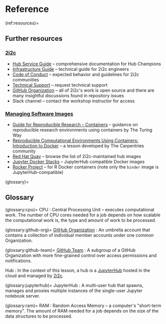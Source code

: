 # Reference

<!-- word count: 331 -->

(ref:resources)=
## Further resources

### [2i2c](https://2i2c.org/)

- [Hub Service Guide](https://docs.2i2c.org/) – comprehensive documentation for Hub Champions
- [Infrastructure Guide](https://infrastructure.2i2c.org/) – technical guide for 2i2c engineers
- [Code of Conduct](https://compass.2i2c.org/code-of-conduct/) – expected behavior and guidelines for 2i2c communities
- [Technical Support](https://docs.2i2c.org/support/) – request technical support
- [GitHub Organization](https://github.com/2i2c-org) – all of 2i2c's work is open source and there are many insightful discussions found in repository issues
- Slack channel – contact the workshop instructor for access

### [Managing Software Images](episode-images)

- [Guide for Reproducible Research – Containers](https://book.the-turing-way.org/reproducible-research/renv/renv-containers) – guidance on reproducible research environments using containers by The Turing Way
- [Reproducible Computational Environments Using Containers: Introduction to Docker](https://carpentries-incubator.github.io/docker-introduction/) – a lesson developed by The Carpentries community
- [Red Hat Quay](https://quay.io/organization/2i2c) – browse the list of 2i2c-maintained hub images
- [Jupyter Docker Stacks](https://jupyter-docker-stacks.readthedocs.io/en/latest/using/selecting.html) – JupyterHub compatible Docker images
- [Rocker Project](https://rocker-project.org/images/) – for R Docker containers (note only the `binder` image is JupyterHub-compatible)

(glossary)=
## Glossary


(glossary:cpu)=
CPU
: Central Processing Unit – executes computational work. The number of CPU cores needed for a job depends on how scalable the computational work is, the type and amount of work to be processed.

(glossary:github-org)=
[GitHub Organization](https://docs.github.com/en/organizations/collaborating-with-groups-in-organizations/about-organizations)
: An umbrella account that contains a collection of individual member accounts under one common Organization.

(glossary:github-team)=
[GitHub Team](https://docs.github.com/en/organizations/organizing-members-into-teams/about-teams)
: A subgroup of a GitHub Organization with more fine-grained control over access permissions and notifications.

Hub
: In the context of this lesson, a hub is a [JupyterHub](https://jupyter.org/hub) hosted in the cloud and managed by [2i2c](https://2i2c.org/).

(glossary:jupyterhub)=
JupyterHub
:  A multi-user hub that spawns, manages and proxies multiple instances of the single-user Jupyter notebook server.

(glossary:ram)=
RAM
: Random Access Memory – a computer's "short-term memory". The amount of RAM needed for a job depends on the size of the data structures to be processed.

